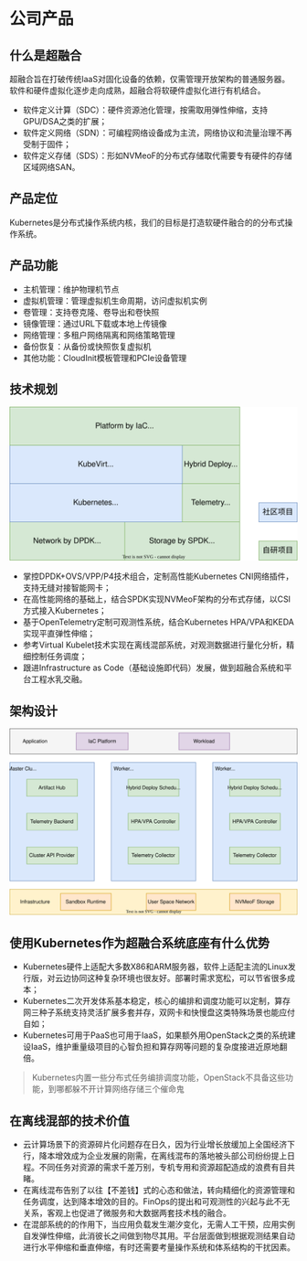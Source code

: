 # 公司产品

## 什么是超融合

超融合旨在打破传统IaaS对固化设备的依赖，仅需管理开放架构的普通服务器。软件和硬件虚拟化逐步走向成熟，超融合将软硬件虚拟化进行有机结合。

+ 软件定义计算（SDC）：硬件资源池化管理，按需取用弹性伸缩，支持GPU/DSA之类的扩展；
+ 软件定义网络（SDN）：可编程网络设备成为主流，网络协议和流量治理不再受制于固件；
+ 软件定义存储（SDS）：形如NVMeoF的分布式存储取代需要专有硬件的存储区域网络SAN。

## 产品定位
 
Kubernetes是分布式操作系统内核，我们的目标是打造软硬件融合的的分布式操作系统。
## 产品功能

+ 主机管理：维护物理机节点
+ 虚拟机管理：管理虚拟机生命周期，访问虚拟机实例
+ 卷管理：支持卷克隆、卷导出和卷快照
+ 镜像管理：通过URL下载或本地上传镜像
+ 网络管理：多租户网络隔离和网络策略管理
+ 备份恢复：从备份或快照恢复虚拟机
+ 其他功能：CloudInit模板管理和PCIe设备管理

## 技术规划

![architecture-2](kubevirt/architecture-2.svg)

+ 掌控DPDK+OVS/VPP/P4技术组合，定制高性能Kubernetes CNI网络插件，支持无缝对接智能网卡；
+ 在高性能网络的基础上，结合SPDK实现NVMeoF架构的分布式存储，以CSI方式接入Kubernetes；
+ 基于OpenTelemetry定制可观测性系统，结合Kubernetes HPA/VPA和KEDA实现平直弹性伸缩；
+ 参考Virtual Kubelet技术实现在离线混部系统，对观测数据进行量化分析，精细控制任务调度；
+ 跟进Infrastructure as Code（基础设施即代码）发展，做到超融合系统和平台工程水乳交融。

## 架构设计

![architecture-3](kubevirt/architecture-3.svg)

## 使用Kubernetes作为超融合系统底座有什么优势

+ Kubernetes硬件上适配大多数X86和ARM服务器，软件上适配主流的Linux发行版，对云边协同这种复杂环境也很友好。部署时需求宽松，可以节省很多成本；
+ Kubernetes二次开发体系基本稳定，核心的编排和调度功能可以定制，算存网三种子系统支持灵活扩展多套并存，双网卡和快慢盘这类特殊场景也能应付自如；
+ Kubernetes可用于PaaS也可用于IaaS，如果额外用OpenStack之类的系统建设IaaS，维护重量级项目的心智负担和算存网等问题的复杂度接进近原地翻倍。

> Kubernetes内置一些分布式任务编排调度功能，OpenStack不具备这些功能，到哪都躲不开计算网络存储三个催命鬼

## 在离线混部的技术价值

+ 云计算场景下的资源碎片化问题存在日久，因为行业增长放缓加上全国经济下行，降本增效成为企业发展的刚需，在离线混布的落地被头部公司纷纷提上日程。不同任务对资源的需求千差万别，专机专用和资源超配造成的浪费有目共睹。
+ 在离线混布告别了以往【不差钱】式的心态和做法，转向精细化的资源管理和任务调度，达到降本增效的目的。FinOps的提出和可观测性的兴起与此不无关系，客观上也促进了微服务和大数据两套技术栈的融合。
+ 在混部系统的的作用下，当应用负载发生潮汐变化，无需人工干预，应用实例自发弹性伸缩，此消彼长之间做到物尽其用。平台层面做到根据观测结果自动进行水平伸缩和垂直伸缩，有时还需要考量操作系统和体系结构的干扰因素。